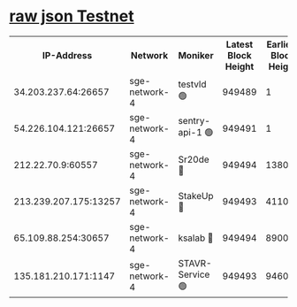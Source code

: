 
[raw json Testnet](https://rpc-check.sget.stavr.tech/sget/rpc-sget-result.json)
=


<table><tr><th>IP-Address</th><th>Network</th><th>Moniker</th><th>Latest Block Height</th><th>Earliest Block Height</th><th>Catching Up</th><th>Tx Index</th><th>Voting Power</th><th>Scan Time</th></tr><tr><td>34.203.237.64:26657</td><td>sge-network-4</td><td>testvld 🟢</td><td>949489</td><td>1</td><td>False</td><td>on</td><td>0</td><td>2024-01-04T08:02:44.893139501UTC</td></tr><tr><td>54.226.104.121:26657</td><td>sge-network-4</td><td>sentry-api-1 🟢</td><td>949491</td><td>1</td><td>False</td><td>on</td><td>0</td><td>2024-01-04T08:02:57.796012959UTC</td></tr><tr><td>212.22.70.9:60557</td><td>sge-network-4</td><td>Sr20de 🔴</td><td>949494</td><td>138001</td><td>False</td><td>on</td><td>99</td><td>2024-01-04T08:03:13.709045944UTC</td></tr><tr><td>213.239.207.175:13257</td><td>sge-network-4</td><td>StakeUp 🔴</td><td>949493</td><td>411001</td><td>False</td><td>off</td><td>100</td><td>2024-01-04T08:03:06.318577938UTC</td></tr><tr><td>65.109.88.254:30657</td><td>sge-network-4</td><td>ksalab 🔴</td><td>949494</td><td>890001</td><td>False</td><td>off</td><td>238</td><td>2024-01-04T08:03:11.132646375UTC</td></tr><tr><td>135.181.210.171:1147</td><td>sge-network-4</td><td>STAVR-Service 🟢</td><td>949493</td><td>946001</td><td>False</td><td>on</td><td>0</td><td>2024-01-04T08:03:06.714994418UTC</td></tr></table>
